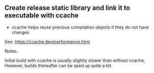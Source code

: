 
## Create release static library and link it to executable with ccache

- ccache helps reuse previous compilation objects if they do not have changes


See: https://ccache.dev/performance.html

Notes:

Initial build with ccache is usually slightly slower than without ccache,
However, builds thereafter can be sped up quite a bit.
